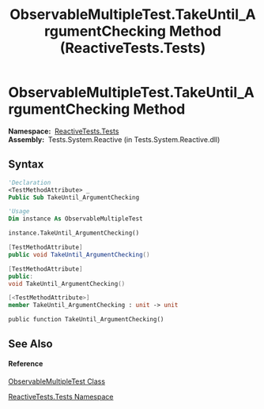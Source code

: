 ﻿---
title: ObservableMultipleTest.TakeUntil_ArgumentChecking Method  (ReactiveTests.Tests)
TOCTitle: TakeUntil_ArgumentChecking Method
ms:assetid: M:ReactiveTests.Tests.ObservableMultipleTest.TakeUntil_ArgumentChecking
ms:mtpsurl: https://msdn.microsoft.com/en-us/library/reactivetests.tests.observablemultipletest.takeuntil_argumentchecking(v=VS.103)
ms:contentKeyID: 36620849
ms.date: 06/28/2011
mtps_version: v=VS.103
f1_keywords:
- ReactiveTests.Tests.ObservableMultipleTest.TakeUntil_ArgumentChecking
dev_langs:
- CSharp
- JScript
- VB
- FSharp
- c++
---

# ObservableMultipleTest.TakeUntil\_ArgumentChecking Method

**Namespace:**  [ReactiveTests.Tests](hh289046\(v=vs.103\).md)  
**Assembly:**  Tests.System.Reactive (in Tests.System.Reactive.dll)

## Syntax

``` vb
'Declaration
<TestMethodAttribute> _
Public Sub TakeUntil_ArgumentChecking
```

``` vb
'Usage
Dim instance As ObservableMultipleTest

instance.TakeUntil_ArgumentChecking()
```

``` csharp
[TestMethodAttribute]
public void TakeUntil_ArgumentChecking()
```

``` c++
[TestMethodAttribute]
public:
void TakeUntil_ArgumentChecking()
```

``` fsharp
[<TestMethodAttribute>]
member TakeUntil_ArgumentChecking : unit -> unit 
```

``` jscript
public function TakeUntil_ArgumentChecking()
```

## See Also

#### Reference

[ObservableMultipleTest Class](hh303586\(v=vs.103\).md)

[ReactiveTests.Tests Namespace](hh289046\(v=vs.103\).md)

